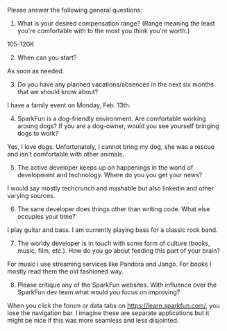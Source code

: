 Please answer the following general questions:

1. What is your desired compensation range? (Range meaning the least you're comfortable with to the most you think you're worth.)

105-120K

2. When can you start?

As soon as needed.

3. Do you have any planned vacations/absences in the next six months that we should know about?

I have a family event on Monday, Feb. 13th.

4. SparkFun is a dog-friendly environment. Are comfortable working aroung dogs? If you are a dog-owner, would you see yourself bringing dogs to work?

Yes, I love dogs. Unfortunately, I cannot bring my dog, she was a rescue and isn't comfortable with other animals.

5. The active developer keeps up on happenings in the world of development and technology. Where do you you get your news?

I would say mostly techcrunch and mashable but also linkedin and other varying sources. 

6. The sane developer does things other than writing code. What else occupies your time?

I play guitar and bass. I am currently playing bass for a classic rock band.

7. The worldy developer is in touch with some form of culture (books, music, film, etc.). How do you go about feeding this part of your brain?

For music I use streaming services like Pandora and Jango. For books I mostly read them the old fashioned way.

8. Please critique any of the SparkFun websites. With influence over the SparkFun dev team what would *you* focus on improving?

When you click the forum or data tabs on https://learn.sparkfun.com/, you lose the navigation bar. I imagine these are separate applications 
but it might be nice if this was more seamless and less disjointed.
